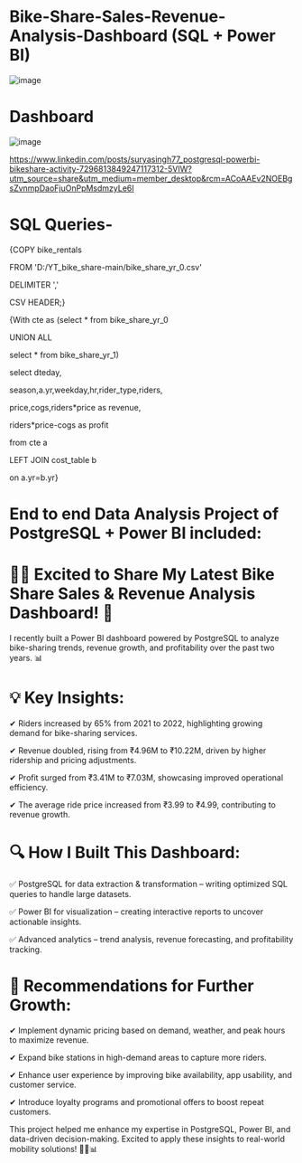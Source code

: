 # Bike-Share-Sales-Revenue-Analysis-Dashboard (SQL + Power BI)
![image](https://github.com/user-attachments/assets/a17c75a0-e5bd-4dc2-b51a-6af116a67a0d)

# Dashboard

![image](https://github.com/user-attachments/assets/b1f6e763-1c6a-4386-bad6-0c3931717747)

https://www.linkedin.com/posts/suryasingh77_postgresql-powerbi-bikeshare-activity-7296813849247117312-5VIW?utm_source=share&utm_medium=member_desktop&rcm=ACoAAEv2NOEBgsZvnmpDaoFjuOnPpMsdmzyLe6I

# SQL Queries-

{COPY bike_rentals 

FROM 'D:/YT_bike_share-main/bike_share_yr_0.csv' 

DELIMITER ',' 

CSV HEADER;}



{With cte as (select * from bike_share_yr_0

UNION ALL

select * from bike_share_yr_1)


select dteday,

season,a.yr,weekday,hr,rider_type,riders,

price,cogs,riders*price as revenue,

riders*price-cogs as profit

from cte a

LEFT JOIN cost_table b

on a.yr=b.yr}


# End to end Data Analysis Project of PostgreSQL + Power BI included:

# 🚴‍♂️ Excited to Share My Latest Bike Share Sales & Revenue Analysis Dashboard! 🚀

I recently built a Power BI dashboard powered by PostgreSQL to analyze bike-sharing trends, revenue growth, and profitability over the past two years. 📊

# 💡 Key Insights:

 ✔ Riders increased by 65% from 2021 to 2022, highlighting growing demand for bike-sharing services.
 
 ✔ Revenue doubled, rising from ₹4.96M to ₹10.22M, driven by higher ridership and pricing adjustments.
 
 ✔ Profit surged from ₹3.41M to ₹7.03M, showcasing improved operational efficiency.
 
 ✔ The average ride price increased from ₹3.99 to ₹4.99, contributing to revenue growth.
 
# 🔍 How I Built This Dashboard:

 ✅ PostgreSQL for data extraction & transformation – writing optimized SQL queries to handle large datasets.
 
 ✅ Power BI for visualization – creating interactive reports to uncover actionable insights.
 
 ✅ Advanced analytics – trend analysis, revenue forecasting, and profitability tracking.
 
# 🚀 Recommendations for Further Growth:

 ✔ Implement dynamic pricing based on demand, weather, and peak hours to maximize revenue.
 
 ✔ Expand bike stations in high-demand areas to capture more riders.
 
 ✔ Enhance user experience by improving bike availability, app usability, and customer service.
 
 ✔ Introduce loyalty programs and promotional offers to boost repeat customers.
 
This project helped me enhance my expertise in PostgreSQL, Power BI, and data-driven decision-making. Excited to apply these insights to real-world mobility solutions! 🚴‍♂️📊


